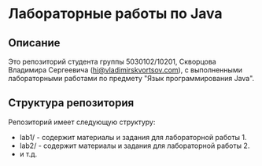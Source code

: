 # Лабораторные работы по Java

## Описание
Это репозиторий студента группы 5030102/10201, Скворцова Владимира Сергеевича ([hi@vladimirskvortsov.com](mailto:hi@vladimirskvortsov.com)), с выполненными лабораторными работами по предмету "Язык программирования Java".

## Структура репозитория
Репозиторий имеет следующую структуру:
- lab1/ - содержит материалы и задания для лабораторной работы 1.
- lab2/ - содержит материалы и задания для лабораторной работы 2.
- и т.д.
